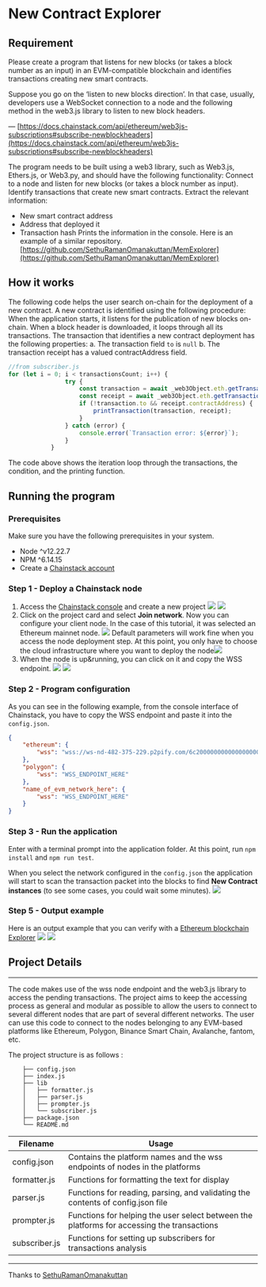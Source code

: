 # New Contract Explorer

## Requirement

Please create a program that listens for new blocks (or takes a block number as an input) in an EVM-compatible blockchain and identifies transactions creating new smart contracts.

Suppose you go on the ‘listen to new blocks direction’. In that case, usually, developers use a WebSocket connection to a node and the following method in the web3.js library to listen to new block headers.

— [https://docs.chainstack.com/api/ethereum/web3js-subscriptions#subscribe-newblockheaders](https://docs.chainstack.com/api/ethereum/web3js-subscriptions#subscribe-newblockheaders)

The program needs to be built using a web3 library, such as Web3.js, Ethers.js, or Web3.py, and should have the following functionality:
Connect to a node and listen for new blocks (or takes a block number as input).
Identify transactions that create new smart contracts.
Extract the relevant information:
- New smart contract address
- Address that deployed it
- Transaction hash
Prints the information in the console.
Here is an example of a similar repository.  
[https://github.com/SethuRamanOmanakuttan/MemExplorer](https://github.com/SethuRamanOmanakuttan/MemExplorer)

## How it works
The following code helps the user search on-chain for the deployment of a new contract.
A new contract is identified using the following procedure:
When the application starts, it listens for the publication of new blocks on-chain.
When a block header is downloaded, it loops through all its transactions.
The transaction that identifies a new contract deployment has the following properties:
a. The transaction field ```to``` is ```null```
b. The transaction receipt has a valued contractAddress field.

```javascript
//from subscriber.js
for (let i = 0; i < transactionsCount; i++) {
                try {
                    const transaction = await _web3Object.eth.getTransactionFromBlock(_blockHeader.number, i);
                    const receipt = await _web3Object.eth.getTransactionReceipt(transaction.hash);
                    if (!transaction.to && receipt.contractAddress) {
                        printTransaction(transaction, receipt);
                    }
                } catch (error) {
                    console.error(`Transaction error: ${error}`);
                }
            }
```

The code above shows the iteration loop through the transactions, the condition, and the printing function. 

## Running the program

### Prerequisites

Make sure you have the following prerequisites in your system.

* Node   ^v12.22.7
* NPM    ^6.14.15
* Create a [Chainstack account](https://console.chainstack.com/user/login)

### Step 1 - Deploy a Chainstack node
1. Access the [Chainstack console](https://console.chainstack.com/) and create a new project ![](./img/new_project1.png) ![](./img/new_project2.png)
2. Click on the project card and select **Join network**. Now you can configure your client node. In the case of this tutorial, it was selected an Ethereum mainnet node. ![](./img/select_network.png) Default parameters will work fine when you access the node deployment step. At this point, you only have to choose the cloud infrastructure where you want to deploy the node![](img/network_deployment_parameters.png) 
3. When the node is up&running, you can click on it and copy the WSS endpoint. ![](./img/node1.png) ![](./img/node2.png) 

### Step 2 - Program configuration
As you can see in the following example, from the console interface of Chainstack, you have to copy the WSS endpoint and paste it into the ```config.json```. 

```json
{
    "ethereum": {
        "wss": "wss://ws-nd-482-375-229.p2pify.com/6c20000000000000000000000c3d0"
    },
    "polygon": {
        "wss": "WSS_ENDPOINT_HERE"
    },
    "name_of_evm_network_here": {
        "wss": "WSS_ENDPOINT_HERE"
    }
}
```
### Step 3 - Run the application
Enter with a terminal prompt into the application folder. At this point, run ```npm install``` and ```npm run test```.

When you select the network configured in the ```config.json``` the application will start to scan the transaction packet into the blocks to find **New Contract instances** (to see some cases, you could wait some minutes). 
![](./img/app_prompt1.png)

### Step 5 - Output example
Here is an output example that you can verify with a [Ethereum blockchain Explorer](https://etherscan.io/)
![](./img/app_prompt2.png)
![](./img/explorer.png)

## Project Details

---

The code makes use of the wss node endpoint and the web3.js library to access the pending transactions. The project aims to keep the accessing process as general and modular as possible to allow the users to connect to several different nodes that are part of several different networks. The user can use this code to connect to the nodes belonging to any EVM-based platforms like Ethereum, Polygon, Binance Smart Chain, Avalanche, fantom, etc.

The project structure is as follows :

```
    ├── config.json
    ├── index.js
    ├── lib
    │   ├── formatter.js
    │   ├── parser.js
    │   ├── prompter.js
    │   └── subscriber.js
    ├── package.json
    └── README.md
```

| Filename      | Usage                                                                                      |
| ------------- | ------------------------------------------------------------------------------------------ |
| config.json   | Contains the platform names and the wss endpoints of nodes in the platforms                |
| formatter.js  | Functions for formatting the text for display                                              |
| parser.js     | Functions for reading, parsing, and validating the contents of config.json file            |
| prompter.js   | Functions for helping the user select between the platforms for accessing the transactions |
| subscriber.js | Functions for setting up subscribers for transactions analysis                             |


---

Thanks to [SethuRamanOmanakuttan](https://github.com/SethuRamanOmanakuttan/MemExplorer)
